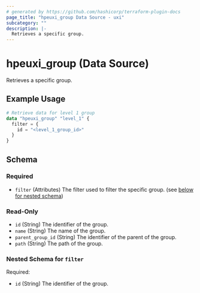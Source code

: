 ```yaml
---
# generated by https://github.com/hashicorp/terraform-plugin-docs
page_title: "hpeuxi_group Data Source - uxi"
subcategory: ""
description: |-
  Retrieves a specific group.
---
```


# hpeuxi_group (Data Source)

Retrieves a specific group.

## Example Usage

```terraform
# Retrieve data for level 1 group
data "hpeuxi_group" "level_1" {
  filter = {
    id = "<level_1_group_id>"
  }
}
```

<!-- schema generated by tfplugindocs -->
## Schema

### Required

- `filter` (Attributes) The filter used to filter the specific group. (see [below for nested schema](#nestedatt--filter))

### Read-Only

- `id` (String) The identifier of the group.
- `name` (String) The name of the group.
- `parent_group_id` (String) The identifier of the parent of the group.
- `path` (String) The path of the group.

<a id="nestedatt--filter"></a>
### Nested Schema for `filter`

Required:

- `id` (String) The identifier of the group.
